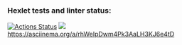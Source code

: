 ### Hexlet tests and linter status:
[![Actions Status](https://github.com/kitkat-infinity/python-project-49/workflows/hexlet-check/badge.svg)](https://github.com/kitkat-infinity/python-project-49/actions)
<a href="https://codeclimate.com/github/kitkat-infinity/python-project-49/maintainability"><img src="https://api.codeclimate.com/v1/badges/3fb81c08bffea39effa2/maintainability" /></a>
https://asciinema.org/a/rhWeIpDwm4Pk3AaLH3KJ6e4tD
